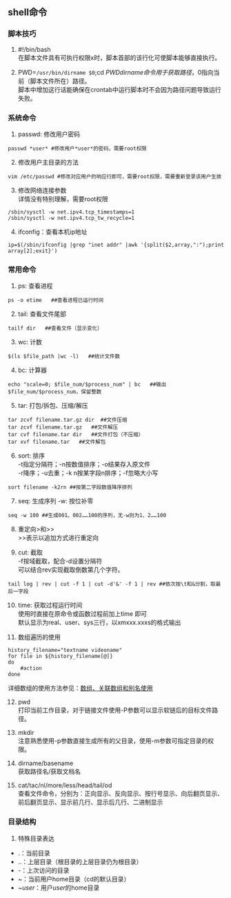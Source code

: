 ## shell命令 ##

### 脚本技巧 ###
01. #!/bin/bash  
在脚本文件具有可执行权限x时，脚本首部的该行化可使脚本能够直接执行。

02. PWD=`/usr/bin/dirname $0`;cd $PWD  
dirname命令用于获取路径，$0指向当前（脚本文件所在）路径。  
脚本中增加这行话能确保在crontab中运行脚本时不会因为路径问题导致运行失败。

### 系统命令 ###
01. passwd: 修改用户密码
```
passwd *user* #修改用户*user*的密码，需要root权限
```
02. 修改用户主目录的方法
```
vim /etc/passwd #修改对应用户的响应行即可，需要root权限，需要重新登录该用户生效
```
03. 修改网络连接参数  
详情没有特别理解，需要root权限
```
/sbin/sysctl -w net.ipv4.tcp_timestamps=1
/sbin/sysctl -w net.ipv4.tcp_tw_recycle=1
```
04. ifconfig：查看本机ip地址
```
ip=$(/sbin/ifconfig |grep "inet addr" |awk '{split($2,array,":");print array[2];exit}')
```

### 常用命令 ###
01. ps: 查看进程  
```
ps -o etime   ##查看进程已运行时间
```
02. tail: 查看文件尾部
```
tailf dir   ##查看文件（显示变化）
```
03. wc: 计数  
```
$(ls $file_path |wc -l)   ##统计文件数
```
04. bc: 计算器  
```
echo "scale=0; $file_num/$process_num" | bc   ##输出$file_num/$process_num，保留整数
```
05. tar: 打包/拆包、压缩/解压
```
tar zcvf filename.tar.gz dir  ##文件压缩
tar zcvf filename.tar.gz   ##文件解压
tar cvf filename.tar dir   ##文件打包（不压缩）
tar xvf filename.tar   ##文件解包
```
06. sort: 排序  
-t指定分隔符；-n按数值排序；-o结果存入原文件  
-r降序；-u去重；-k n按某字段n排序；-f忽略大小写
```
sort filename -k2rn ##按第二字段数值降序排列
```
07. seq: 生成序列
-w: 按位补零
```
seq -w 100 ##生成001、002……100的序列，无-w则为1、2……100
```
08. 重定向>和>>  
\>>表示以追加方式进行重定向

09. cut: 截取  
-f按域截取，配合-d设置分隔符  
可以结合rev实现截取倒数第几个字符。
```
tail log | rev | cut -f 1 | cut -d'&' -f 1 | rev ##依次按\t和&分割，取最后一字段
```

10. time: 获取过程运行时间  
使用时直接在原命令或函数过程前加上time 即可  
默认显示为real、user、sys三行，以xmxxx.xxxs的格式输出

11. 数组遍历的使用
```
history_filename="textname videoname"
for file in ${history_filename[@]}
do
    #action
done
```
详细数组的使用方法参见：[数组、关联数组和别名使用](http://www.1987.name/164.html)

12. pwd  
打印当前工作目录，对于链接文件使用-P参数可以显示软链后的目标文件路径。  

13. mkdir  
注意熟悉使用-p参数直接生成所有的父目录，使用-m参数可指定目录的权限。  

14. dirname/basename  
获取路径名/获取文档名

15. cat/tac/nl/more/less/head/tail/od  
查看文件命令，分别为：正向显示、反向显示、按行号显示、向后翻页显示、前后翻页显示、显示前几行、显示后几行、二进制显示  

### 目录结构 ###
1. 特殊目录表达  
- .：当前目录  
- ..：上层目录（根目录的上层目录仍为根目录）  
- -：上次访问的目录  
- ~：当前用户home目录（cd的默认目录）  
- ~*user*：用户*user*的home目录  
